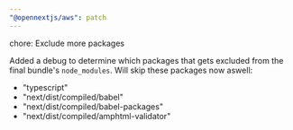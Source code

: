 ```yaml
---
"@opennextjs/aws": patch
---
```


chore: Exclude more packages

Added a debug to determine which packages that gets excluded from the final bundle's `node_modules`. Will skip these packages now aswell:

- "typescript"
- "next/dist/compiled/babel"
- "next/dist/compiled/babel-packages"
- "next/dist/compiled/amphtml-validator"